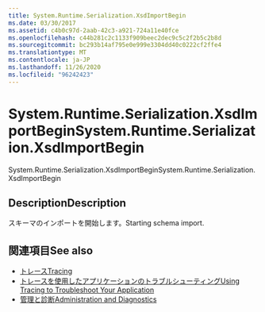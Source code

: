 ```yaml
---
title: System.Runtime.Serialization.XsdImportBegin
ms.date: 03/30/2017
ms.assetid: c4b0c97d-2aab-42c3-a921-724a11e40fce
ms.openlocfilehash: c44b281c2c1133f909beec2dec9c5c2f2b5c2b8d
ms.sourcegitcommit: bc293b14af795e0e999e3304dd40c0222cf2ffe4
ms.translationtype: MT
ms.contentlocale: ja-JP
ms.lasthandoff: 11/26/2020
ms.locfileid: "96242423"
---
```

# <a name="systemruntimeserializationxsdimportbegin"></a><span data-ttu-id="fccee-102">System.Runtime.Serialization.XsdImportBegin</span><span class="sxs-lookup"><span data-stu-id="fccee-102">System.Runtime.Serialization.XsdImportBegin</span></span>

<span data-ttu-id="fccee-103">System.Runtime.Serialization.XsdImportBegin</span><span class="sxs-lookup"><span data-stu-id="fccee-103">System.Runtime.Serialization.XsdImportBegin</span></span>  
  
## <a name="description"></a><span data-ttu-id="fccee-104">Description</span><span class="sxs-lookup"><span data-stu-id="fccee-104">Description</span></span>  

 <span data-ttu-id="fccee-105">スキーマのインポートを開始します。</span><span class="sxs-lookup"><span data-stu-id="fccee-105">Starting schema import.</span></span>  
  
## <a name="see-also"></a><span data-ttu-id="fccee-106">関連項目</span><span class="sxs-lookup"><span data-stu-id="fccee-106">See also</span></span>

- [<span data-ttu-id="fccee-107">トレース</span><span class="sxs-lookup"><span data-stu-id="fccee-107">Tracing</span></span>](index.md)
- [<span data-ttu-id="fccee-108">トレースを使用したアプリケーションのトラブルシューティング</span><span class="sxs-lookup"><span data-stu-id="fccee-108">Using Tracing to Troubleshoot Your Application</span></span>](using-tracing-to-troubleshoot-your-application.md)
- [<span data-ttu-id="fccee-109">管理と診断</span><span class="sxs-lookup"><span data-stu-id="fccee-109">Administration and Diagnostics</span></span>](../index.md)
